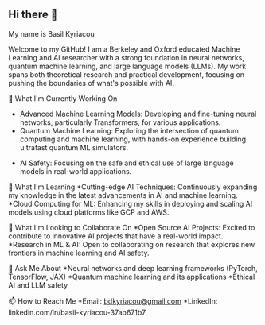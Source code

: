## Hi there 👋

My name is Basil Kyriacou 



Welcome to my GitHub! I am a Berkeley and Oxford educated Machine Learning and AI researcher with a strong foundation in neural networks, quantum machine learning, and large language models (LLMs). My work spans both theoretical research and practical development, focusing on pushing the boundaries of what's possible with AI.

🔭 What I'm Currently Working On
- Advanced Machine Learning Models: Developing and fine-tuning neural networks, particularly Transformers, for various applications.
- Quantum Machine Learning: Exploring the intersection of quantum computing and machine learning, with hands-on experience building ultrafast quantum ML simulators.
* AI Safety: Focusing on the safe and ethical use of large language models in real-world applications.

🌱 What I'm Learning
*Cutting-edge AI Techniques: Continuously expanding my knowledge in the latest advancements in AI and machine learning.
*Cloud Computing for ML: Enhancing my skills in deploying and scaling AI models using cloud platforms like GCP and AWS.

👯 What I'm Looking to Collaborate On
*Open Source AI Projects: Excited to contribute to innovative AI projects that have a real-world impact.
*Research in ML & AI: Open to collaborating on research that explores new frontiers in machine learning and AI safety.

💬 Ask Me About
*Neural networks and deep learning frameworks (PyTorch, TensorFlow, JAX)
*Quantum machine learning and its applications
*Ethical AI and LLM safety

📫 How to Reach Me
*Email: bdkyriacou@gmail.com
*LinkedIn: linkedin.com/in/basil-kyriacou-37ab671b7




